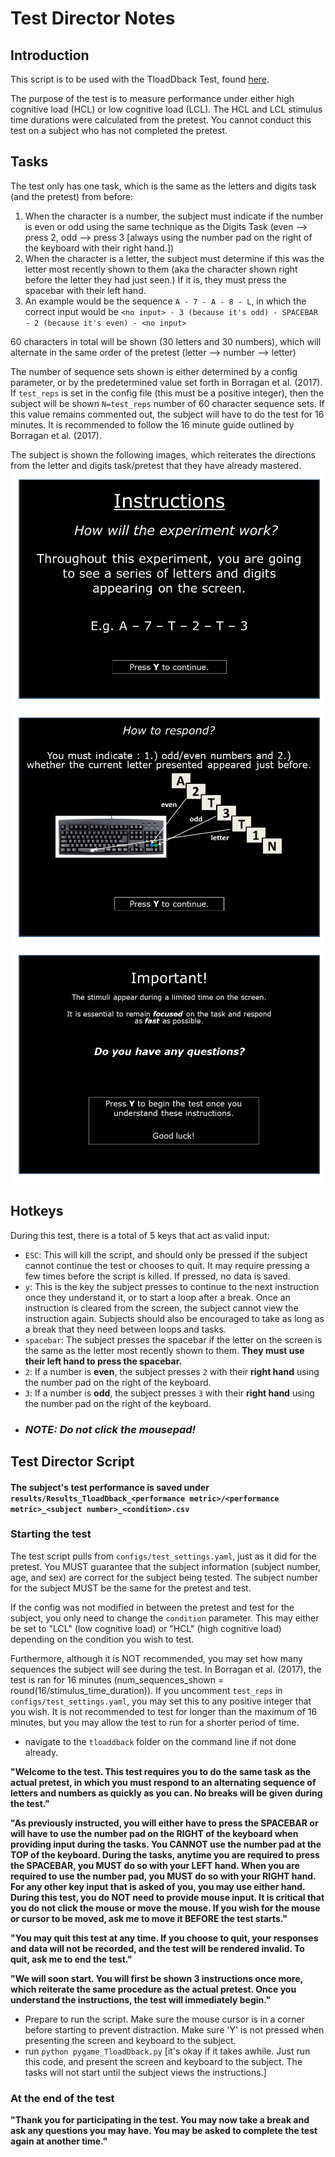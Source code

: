 # Test Director Notes

## Introduction
This script is to be used with the TloadDback Test, found [here](https://gitlab-ee.aurora.aero/praca103/tloaddback/-/blob/main/pygame_TloadDback.py).

The purpose of the test is to measure performance under either high cognitive load (HCL) or low cognitive load (LCL). 
The HCL and LCL stimulus time durations were calculated from the pretest. You cannot conduct this test on a subject who has not completed the pretest.

## Tasks

The test only has one task, which is the same as the letters and digits task (and the pretest) from before:
1. When the character is a number, the subject must indicate if the number is even or odd using the same technique as the Digits Task (even --> press 2, odd --> press 3 [always using the number pad on the right of the keyboard with their right hand.])
2. When the character is a letter, the subject must determine if this was the letter most recently shown to them (aka the character shown right before the letter they had just seen.) If it is, they must press the spacebar with their left hand. 
3. An example would be the sequence `A - 7 - A - 8 - L`, in which the correct input would be `<no input> - 3 (because it's odd) - SPACEBAR - 2 (because it's even) - <no input>`

60 characters in total will be shown (30 letters and 30 numbers), which will alternate in the same order of the pretest (letter --> number --> letter)

The number of sequence sets shown is either determined by a config parameter, or by the predetermined value set forth
in Borragan et al. (2017). If `test_reps` is set in the config file (this must be a positive integer), then the 
subject will be shown `N=test_reps` number of 60 character sequence sets. If this value remains commented out,
the subject will have to do the test for 16 minutes. It is recommended to follow the 16 minute guide outlined
by Borragan et al. (2017).

The subject is shown the following images, which reiterates the directions from the letter and digits task/pretest that they have already mastered.
![1](instruction_images/test_1.png)
![2](instruction_images/test_2.png)
![3](instruction_images/test_3.png)


## Hotkeys

During this test, there is a total of 5 keys that act as valid input:

- `ESC`: This will kill the script, and should only be pressed if the subject cannot continue the test or chooses to quit. It may require pressing a few times before the script is killed. If pressed, no data is saved.
- `y`: This is the key the subject presses to continue to the next instruction once they understand it, or to start a loop after a break. Once an instruction is cleared from the screen, the subject cannot view the instruction again. Subjects should also be encouraged to take as long as a break that they need between loops and tasks.
- `spacebar`: The subject presses the spacebar if the letter on the screen is the same as the letter most recently shown to them. **They must use their left hand to press the spacebar.**
- `2`: If a number is **even**, the subject presses `2` with their **right hand** using the number pad on the right of the keyboard.
- `3`: If a number is **odd**, the subject presses `3` with their **right hand** using the number pad on the right of the keyboard.
- ### **_NOTE: Do not click the mousepad!_**

## Test Director Script

#### The subject's test performance is saved under `results/Results_TloadDback_<performance metric>/<performance metric>_<subject number>_<condition>.csv`

### Starting the test
The test script pulls from `configs/test_settings.yaml`, just as it did for the pretest. You MUST guarantee that 
the subject information (subject number, age, and sex) are correct for the subject being tested. The subject number for the subject
MUST be the same for the pretest and test.

If the config was not modified in between the pretest and test for the subject, you only need to change the `condition`
parameter. This may either be set to "LCL" (low cognitive load) or "HCL" (high cognitive load) depending on the condition
you wish to test. 

Furthermore, although it is NOT recommended, you may set how many sequences the subject will see during the test.
In Borragan et al. (2017), the test is ran for 16 minutes (num_sequences_shown = round(16/stimulus_time_duration)).
If you uncomment `test_reps` in `configs/test_settings.yaml`, you may set this to any positive integer that you wish.
It is not recommended to test for longer than the maximum of 16 minutes, but you may allow the test to run for 
a shorter period of time. 



- navigate to the `tloaddback` folder on the command line if not done already.

**"Welcome to the test. This test requires you to do the same task as the actual pretest, in which you must respond to an alternating sequence of letters and numbers as quickly as you can. No breaks will be given during the test."**

**"As previously instructed, you will either have to press the SPACEBAR or will have to use the number pad on the RIGHT of the keyboard when providing input during the tasks. You CANNOT use the number pad at the TOP of the keyboard. During the tasks, anytime you are required to press the SPACEBAR, you MUST do so with your LEFT hand. When you are required to use the number pad, you MUST do so with your RIGHT hand. For any other key input that is asked of you, you may use either hand. During this test, you do NOT need to provide mouse input. It is critical that you do not click the mouse or move the mouse. If you wish for the mouse or cursor to be moved, ask me to move it BEFORE the test starts."**

**"You may quit this test at any time. If you choose to quit, your responses and data will not be recorded, and the test will be rendered invalid. To quit, ask me to end the test."**

**"We will soon start. You will first be shown 3 instructions once more, which reiterate the same procedure as the actual pretest. Once you understand the instructions, the test will immediately begin."**


- Prepare to run the script. Make sure the mouse cursor is in a corner before starting to prevent distraction. Make sure 'Y' is not pressed when presenting the screen and keyboard to the subject.
- run `python pygame_TloadDback.py`  [it's okay if it takes awhile. Just run this code, and present the screen and keyboard to the subject. The tasks will not start until the subject views the instructions.]


### At the end of the test

**"Thank you for participating in the test. You may now take a break and ask any questions you may have. You may be asked to complete the test again at another time."**

